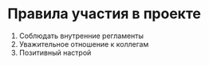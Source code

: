 
# Правила участия в проекте

1. Соблюдать внутренние регламенты
2. Уважительное отношение к коллегам
3. Позитивный настрой
